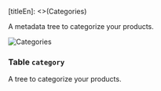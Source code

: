[titleEn]: <>(Categories)

A metadata tree to categorize your products.

![Categories](dist/erm-shopware-core-content-category.svg)


### Table `category`

A tree to categorize your products.


